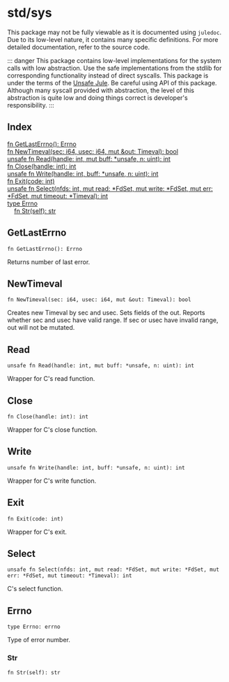 # std/sys

This package may not be fully viewable as it is documented using `juledoc`. Due to its low-level nature, it contains many specific definitions. For more detailed documentation, refer to the source code.

::: danger
This package contains low-level implementations for the system calls with low abstraction. Use the safe implementations from the stdlib for corresponding functionality instead of direct syscalls. This package is under the terms of the [Unsafe Jule](/unsafe-jule/). Be careful using API of this package. Although many syscall provided with abstraction, the level of this abstraction is quite low and doing things correct is developer's responsibility.
:::

## Index

[fn GetLastErrno\(\): Errno](#getlasterrno)\
[fn NewTimeval\(sec: i64, usec: i64, mut &amp;out: Timeval\): bool](#newtimeval)\
[unsafe fn Read\(handle: int, mut buff: \*unsafe, n: uint\): int](#read)\
[fn Close\(handle: int\): int](#close)\
[unsafe fn Write\(handle: int, buff: \*unsafe, n: uint\): int](#write)\
[fn Exit\(code: int\)](#exit)\
[unsafe fn Select\(nfds: int, mut read: \*FdSet, mut write: \*FdSet, mut err: \*FdSet, mut timeout: \*Timeval\): int](#select)\
[type Errno](#errno)\
&nbsp;&nbsp;&nbsp;&nbsp;[fn Str\(self\): str](#str)



## GetLastErrno
```jule
fn GetLastErrno(): Errno
```
Returns number of last error\.

## NewTimeval
```jule
fn NewTimeval(sec: i64, usec: i64, mut &out: Timeval): bool
```
Creates new Timeval by sec and usec\. Sets fields of the out\. Reports whether sec and usec have valid range\. If sec or usec have invalid range, out will not be mutated\.

## Read
```jule
unsafe fn Read(handle: int, mut buff: *unsafe, n: uint): int
```
Wrapper for C&#39;s read function\.

## Close
```jule
fn Close(handle: int): int
```
Wrapper for C&#39;s close function\.

## Write
```jule
unsafe fn Write(handle: int, buff: *unsafe, n: uint): int
```
Wrapper for C&#39;s write function\.

## Exit
```jule
fn Exit(code: int)
```
Wrapper for C&#39;s exit\.

## Select
```jule
unsafe fn Select(nfds: int, mut read: *FdSet, mut write: *FdSet, mut err: *FdSet, mut timeout: *Timeval): int
```
C&#39;s select function\.

## Errno
```jule
type Errno: errno
```
Type of error number\.

### Str
```jule
fn Str(self): str
```